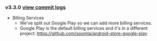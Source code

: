 ### v3.3.0 [view commit logs](https://github.com/soomla/android-store/compare/v3.2.1...v3.3.0)* Billing Services  * We've split out Google Play so we can add more billing services.  * Google Play is the default billing services and it's in a different project: https://github.com/soomla/android-store-google-play